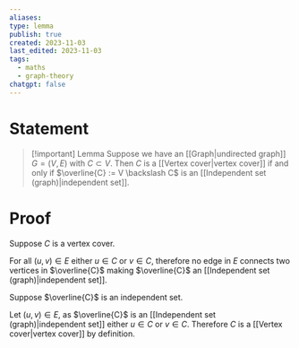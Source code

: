 ```yaml
---
aliases: 
type: lemma
publish: true
created: 2023-11-03
last_edited: 2023-11-03
tags:
  - maths
  - graph-theory
chatgpt: false
---
```

# Statement

> [!important] Lemma
> Suppose we have an [[Graph|undirected graph]] $G = (V,E)$ with $C \subset V$. Then $C$ is a [[Vertex cover|vertex cover]] if and only if $\overline{C} := V \backslash C$ is an [[Independent set (graph)|independent set]]. 

# Proof

Suppose $C$ is a vertex cover.

For all $(u,v) \in E$ either $u \in C$ or $v \in C$, therefore no edge in $E$ connects two vertices in $\overline{C}$ making $\overline{C}$ an [[Independent set (graph)|independent set]].

Suppose $\overline{C}$ is an independent set.

Let $(u,v) \in E$, as $\overline{C}$ is an [[Independent set (graph)|independent set]] either $u \in C$ or $v \in C$. Therefore $C$ is a [[Vertex cover|vertex cover]] by definition.